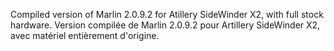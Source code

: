 Compiled version of Marlin 2.0.9.2 for Atillery SideWinder X2, with full stock hardware. Version compilée de Marlin 2.0.9.2 pour Artillery SideWinder X2, avec matériel entièrement d'origine.

